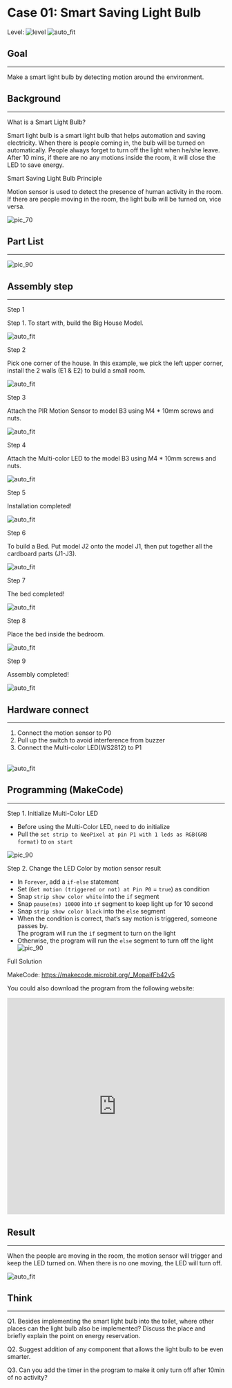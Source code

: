 # Case 01: Smart Saving Light Bulb

Level: ![level](images/level1.png)
![auto_fit](images/Case1/intro.png)<P>


## Goal
<HR>
Make a smart light bulb by detecting motion around the environment.<P>

## Background
<HR>
<span id="subtitle">What is a Smart Light Bulb?</span><P>

Smart light bulb is a smart light bulb that helps automation and saving electricity. When there is people coming in, the bulb will be turned on automatically. People always forget to turn off the light when he/she leave. After 10 mins, if there are no any motions inside the room, it will close the LED to save energy. <P>

<span id="subtitle">Smart Saving Light Bulb Principle</span><P>

Motion sensor is used to detect the presence of human activity in the room. If there are people moving in the room, the light bulb will be turned on, vice versa.<BR>


![pic_70](images/Case1/Case1_flowchart.png)<P>

## Part List
<HR>

![pic_90](images/Case1/Case1_parts_new.png)<P>

## Assembly step
<HR>

<span id="subtitle">Step 1</span><BR><P>
Step 1. To start with, build the Big House Model.<BR><P>
![auto_fit](images/Case1/Case1_ass1_new.png)<P>
<span id="subtitle">Step 2</span><BR><P>
 Pick one corner of the house. In this example, we pick the left upper corner, install the 2 walls (E1 & E2) to build a small room.<BR><P>
![auto_fit](images/Case1/Case1_ass2_new.png)<P>
<span id="subtitle">Step 3</span><BR><P>
Attach the PIR Motion Sensor to model B3 using M4 * 10mm screws and nuts.<BR><P>
![auto_fit](images/Case1/Case1_ass3_new.png)<P>
<span id="subtitle">Step 4</span><BR><P>
Attach the Multi-color LED to the model B3 using M4 * 10mm screws and nuts.<BR><P>
![auto_fit](images/Case1/Case1_ass4_new.png)<P>
<span id="subtitle">Step 5</span><BR><P>
Installation completed!<BR><P>
![auto_fit](images/Case1/Case1_ass5_new.png)<P>
<span id="subtitle">Step 6</span><BR><P>
To build a Bed. Put model J2 onto the model J1, then put together all the cardboard parts (J1-J3).<BR><P>
![auto_fit](images/Case1/Case1_ass6_new.png)<P>
<span id="subtitle">Step 7</span><BR><P>
The bed completed!<BR><P>
![auto_fit](images/Case1/Case1_ass7_new.png)<P>
<span id="subtitle">Step 8</span><BR><P>
Place the bed inside the bedroom. <BR><P>
![auto_fit](images/Case1/Case1_ass8_new.png)<P>
<span id="subtitle">Step 9</span><BR><P>
Assembly completed!<BR><P>
![auto_fit](images/Case1/Case1_ass9_new.png)<P>


## Hardware connect
<HR>

1. Connect the motion sensor to P0<BR>
2. Pull up the switch to avoid interference from buzzer<BR>
3. Connect the Multi-color LED(WS2812) to P1<BR>

<BR>![auto_fit](images/Case1/Case1_hardware.png)
<P>

## Programming (MakeCode)
<HR>

<span id="subtitle">Step 1. Initialize Multi-Color LED</span><BR><P>
* Before using the Multi-Color LED, need to do initialize
* Pull the `set strip to NeoPixel at pin P1 with 1 leds as RGB(GRB format)` to `on start`

![pic_90](images/Case1/Case1_p1.png)<P>

<span id="subtitle">Step 2. Change the LED Color by motion sensor result</span><BR><P> 
* In `Forever`, add a `if-else` statement
* Set (`Get motion (triggered or not) at Pin P0` = `true`) as condition
* Snap `strip show color white` into the `if` segment
* Snap `pause(ms) 10000` into `if` segment to keep light up for 10 second
* Snap `strip show color black` into the `else` segment
* When the condition is correct, that’s say motion is triggered, someone passes by.<BR>The program will run the `if` segment to turn on the light
* Otherwise, the program will run the `else` segment to turn off the light
![pic_90](images/Case1/Case1_p2.png)<P>

<span id="subtitle">Full Solution<BR><P>
MakeCode: <a href="https://makecode.microbit.org/_MopaifFb42v5" target="_blank">https://makecode.microbit.org/_MopaifFb42v5</a><BR><P>
You could also download the program from the following website:<BR>

<iframe src="https://makecode.microbit.org/#pub:_MopaifFb42v5" width="100%" height="500" frameborder="0"></iframe>

<P>

## Result
<HR>

When the people are moving in the room, the motion sensor will trigger and keep the LED turned on. When there is no one moving, the LED will turn off.<BR><P>
![auto_fit](images/Case1/Case1_result.gif)<P>

## Think
<HR> 

Q1. Besides implementing the smart light bulb into the toilet, where other places can the light bulb also be implemented? Discuss the place and briefly explain the point on energy reservation.<BR><P>
Q2. Suggest addition of any component that allows the light bulb to be even smarter.
<BR><P>
Q3. Can you add the timer in the program to make it only turn off after 10min of no activity? <BR><P>